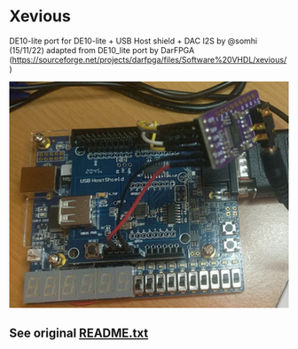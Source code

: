 # Xevious 

DE10-lite port for DE10-lite + USB Host shield + DAC I2S by @somhi (15/11/22) adapted from DE10_lite port by DarFPGA (https://sourceforge.net/projects/darfpga/files/Software%20VHDL/xevious/)



![de10lite](de10lite.jpg)

See original [README.txt](README.txt)
------------------------

